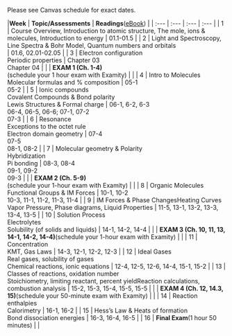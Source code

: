 Please see Canvas schedule for exact dates.

|**Week** | **Topic/Assessments** | **Readings**\([eBook](https://genchem.science.psu.edu/offering/18/news-and-updates)\) |
| :--- | :--- | :--- | :--- |
| 1 | Course Overview, Introduction to atomic structure, The mole, ions & molecules, Introduction to energy | 01.1-01.5 |
| 2 | Light and Spectroscopy, Line Spectra & Bohr Model, Quantum numbers and orbitals<br> | 01.6, 02.01-02.05 |
| 3 | Electron configuration<br>Periodic properties | Chapter 03<br>Chapter 04 |
|  | **EXAM 1 \(Ch. 1-4\)**<br>\(schedule your 1 hour exam with Examity\) | |
| 4 | Intro to Molecules<br>Molecular formulas and % composition | 05-1<br>05-2 |
| 5 | Ionic compounds<br>Covalent Compounds & Bond polarity<br>Lewis Structures & Formal charge | 06-1, 6-2, 6-3<br>06-4, 06-5, 06-6; 07-1, 07-2<br>07-3 |
| 6 | Resonance<br>Exceptions to the octet rule<br>Electron domain geometry | 07-4<br>07-5<br>08-1, 08-2 |
| 7 | Molecular geometry & Polarity<br>Hybridization<br>Pi bonding | 08-3, 08-4<br>09-1, 09-2<br>09-3 |
|  | **EXAM 2 \(Ch. 5-9\)**<br>\(schedule your 1-hour exam with Examity\) | |
| 8 | Organic Molecules<br>Functional Groups & IM Forces | 10-1, 10-2<br>10-3, 11-1, 11-2, 11-3, 11-4 |
| 9 | IM Forces & Phase ChangesHeating Curves<br>Vapor Pressure, Phase diagrams, Liquid Properties | 11-5, 13-1, 13-2, 13-3, 13-4, 13-5 |
| 10 | Solution Process<br>Electrolytes<br>Solubility \(of solids and liquids\) | 14-1, 14-2, 14-4 |
|  | **EXAM 3 \(Ch. 10, 11, 13, 14-1, 14-2, 14-4\)**\(schedule your 1-hour exam with Examity\) | |
| 11 | Concentration<br>KMT, Gas Laws | 14-3, 12-1, 12-2, 12-3 |
| 12 | Ideal Gases<br>Real gases, solubility of gases<br>Chemical reactions, ionic equations | 12-4, 12-5, 12-6, 14-4, 15-1, 15-2 |
| 13 | Classes of reactions, oxidation number<br>Stoichiometry, limiting reactant, percent yieldReaction calculations, combustion analysis | 15-2, 15-3, 15-4, 15-5, 15-5 |
|  | **EXAM 4 \(Ch. 12, 14.3, 15\)**\(schedule your 50-minute exam with Examity\) | |
| 14 | Reaction enthalpies<br>Calorimetry | 16-1, 16-2 |
| 15 | Hess’s Law & Heats of formation<br>Bond dissociation energies | 16-3, 16-4, 16-5 |
| 16 | **Final Exam**\(1 hour 50 minutes\) |  |  



